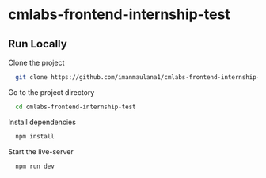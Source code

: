 # cmlabs-frontend-internship-test

## Run Locally

Clone the project

```bash
  git clone https://github.com/imanmaulana1/cmlabs-frontend-internship-test.git
```

Go to the project directory

```bash
  cd cmlabs-frontend-internship-test
```

Install dependencies

```bash
  npm install
```

Start the live-server

```bash
  npm run dev
```


